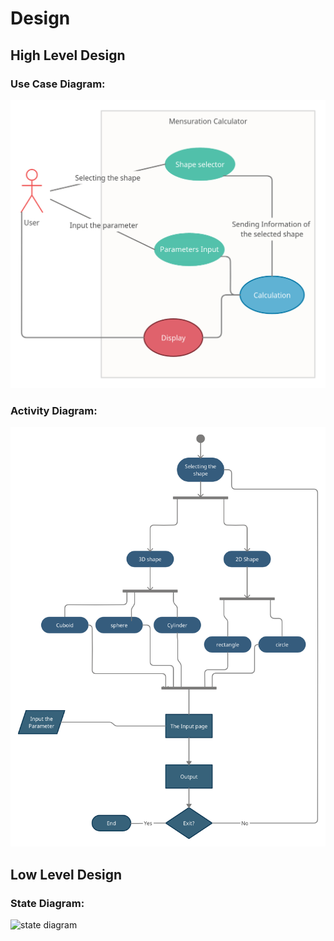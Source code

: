 # Design

## High Level Design 

### Use Case Diagram:
![use case diagram](../media/use_case_diagram.png)

### Activity Diagram:
![activity diagram](../media/activity_diagram.png)

## Low Level Design 

### State Diagram:
![state diagram](../media/state_diagram.png)
